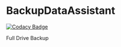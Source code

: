 # BackupDataAssistant

[![Codacy Badge](https://api.codacy.com/project/badge/Grade/7735569cb66e4443a5b64718a703d074)](https://www.codacy.com/app/rd124p7/BackupDataAssistant?utm_source=github.com&utm_medium=referral&utm_content=rd124p7/BackupDataAssistant&utm_campaign=badger)

Full Drive Backup
